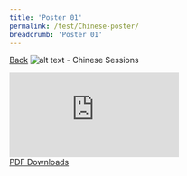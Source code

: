 ```yaml
---
title: 'Poster 01'
permalink: /test/Chinese-poster/
breadcrumb: 'Poster 01'
---
```

<a href="/Exhibition/华语论坛-b/PreSchool/">Back</a>
![alt text - Chinese Sessions](/images/ExhibitorChinese-template.jpg)
<div class="video-container">
  <iframe src="https://www.youtube.com/embed/d6fmLlW8eoE" frameborder="0" allow="accelerometer; autoplay; encrypted-media; gyroscope; picture-in-picture" allowfullscreen></iframe></div>
<a href="/Sharing-Sessions/01-website-exhibitor-template-pdf.pdf" download>PDF Downloads</a>
